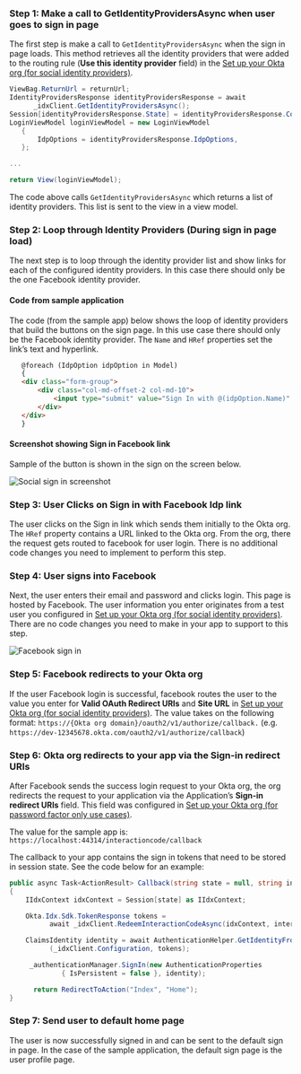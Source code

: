 ### Step 1: Make a call to GetIdentityProvidersAsync when user goes to sign in page

The first step is make a call to `GetIdentityProvidersAsync` when the sign in
page loads. This method retrieves all the identity providers that were added
to the routing rule (**Use this identity provider** field) in the
[Set up your Okta org (for social identity providers)](/docs/guides/oie-embedded-common-org-setup/aspnet/main/#set-up-your-okta-org-for-social-identity-providers).

```csharp
ViewBag.ReturnUrl = returnUrl;
IdentityProvidersResponse identityProvidersResponse = await
      _idxClient.GetIdentityProvidersAsync();
Session[identityProvidersResponse.State] = identityProvidersResponse.Context;
LoginViewModel loginViewModel = new LoginViewModel
   {
       IdpOptions = identityProvidersResponse.IdpOptions,
   };

...

return View(loginViewModel);
```

The code above calls `GetIdentityProvidersAsync` which returns a list of
identity providers. This list is sent to the view in a view model.

### Step 2: Loop through Identity Providers (During sign in page load)

The next step is to loop through the identity provider list and show links
for each of the configured identity providers. In this case there should
only be the one Facebook identity provider.

#### Code from sample application

The code (from the sample app) below shows the loop of identity providers
that build the buttons on the sign page.  In this use case there should
only be the Facebook identity provider.  The `Name` and `HRef` properties
set the link’s text and hyperlink.

```html
   @foreach (IdpOption idpOption in Model)
   {
   <div class="form-group">
       <div class="col-md-offset-2 col-md-10">
           <input type="submit" value="Sign In with @(idpOption.Name)" class="btn btn-primary btn-stretch-wide" onclick="goTo(event, '@idpOption.Href')" />
       </div>
   </div>
   }
```

#### Screenshot showing Sign in Facebook link

Sample of the button is shown in the sign on the screen below.

<div class="common-image-format">

![Social sign in screenshot](/img/oie-embedded-sdk/oie-embedded-sdk-use-case-social-sign-in-link.png
 "Social sign in screenshot")

</div>

### Step 3: User Clicks on Sign in with Facebook Idp link

The user clicks on the Sign in link which sends them initially to the Okta
org. The `HRef` property contains a URL linked to the Okta org.  From the org,
there the request gets routed to facebook for user login.  There is no
additional code changes you need to implement to perform this step.

### Step 4: User signs into Facebook

Next, the user enters their email and password and clicks login.
This page is hosted by Facebook. The user information you enter originates
from  a test user you configured in
[Set up your Okta org (for social identity providers)](/docs/guides/oie-embedded-common-org-setup/aspnet/main/#set-up-your-okta-org-for-social-identity-providers). There are no code changes
you need to make in your app to support to this step.

<div class="common-image-format">

![Facebook sign in](/img/oie-embedded-sdk/oie-embedded-sdk-use-case-social-sign-in-fb-login.png
 "Facebook sign in")

</div>

### Step 5: Facebook redirects to your Okta org
If the user Facebook login is successful, facebook routes the user to the value you enter for **Valid OAuth Redirect URIs** and **Site URL** in
[Set up your Okta org (for social identity providers)](/docs/guides/oie-embedded-common-org-setup/aspnet/main/#set-up-your-okta-org-for-social-identity-providers).
The value takes on the following format:  `https://{Okta org domain}/oauth2/v1/authorize/callback.` (e.g. `https://dev-12345678.okta.com/oauth2/v1/authorize/callback`)

### Step 6: Okta org redirects to your app via the Sign-in redirect URIs

After Facebook sends the success login request to your Okta org, the org
redirects the request to your application via the Application’s
**Sign-in redirect URIs** field. This field was configured in
[Set up your Okta org (for password factor only use cases)](/docs/guides/oie-embedded-common-org-setup/aspnet/main/#set-up-your-okta-org-for-password-factor-only-use-cases).

The value for the sample app is:
`https://localhost:44314/interactioncode/callback`

The callback to your app contains the sign in tokens that need to be stored
in session state. See the code below for an example:

```csharp
public async Task<ActionResult> Callback(string state = null, string interaction_code = null, string error = null, string error_description = null)
{
    IIdxContext idxContext = Session[state] as IIdxContext;

    Okta.Idx.Sdk.TokenResponse tokens =
          await _idxClient.RedeemInteractionCodeAsync(idxContext, interaction_code);

    ClaimsIdentity identity = await AuthenticationHelper.GetIdentityFromTokenResponseAsync
          (_idxClient.Configuration, tokens);

     _authenticationManager.SignIn(new AuthenticationProperties
             { IsPersistent = false }, identity);

      return RedirectToAction("Index", "Home");
}
```

### Step 7: Send user to default home page
The user is now successfully signed in and can be sent to the default
sign in page. In the case of the sample application, the default sign
page is the user profile page.

